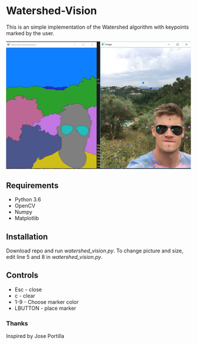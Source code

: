 # Watershed-Vision

This is an simple implementation of the Watershed algorithm with keypoints marked by the user.

![Results](images/results/results.PNG)

## Requirements
* Python 3.6
* OpenCV
* Numpy
* Matplotlib

## Installation
Download repo and run *watershed_vision.py*. To change picture and size, edit line 5 and 8 in *watershed_vision.py*.

## Controls
* Esc - close
* c - clear
* 1-9 - Choose marker color
* LBUTTON - place marker

### Thanks
Inspired by Jose Portilla